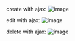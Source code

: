 create with ajax:
![image](https://github.com/mohamedmagdy233/curd-with-ajax/assets/97023312/e1299f15-4d2d-4966-a6d8-0422207d62c5)

edit with ajax: 
![image](https://github.com/mohamedmagdy233/curd-with-ajax/assets/97023312/e1083fa3-9bbc-4fc9-b81a-cc9954bc3a6d)

delete with ajax:
![image](https://github.com/mohamedmagdy233/curd-with-ajax/assets/97023312/8f27ba5d-0ac1-4ed1-88c7-059870cabaf5)


